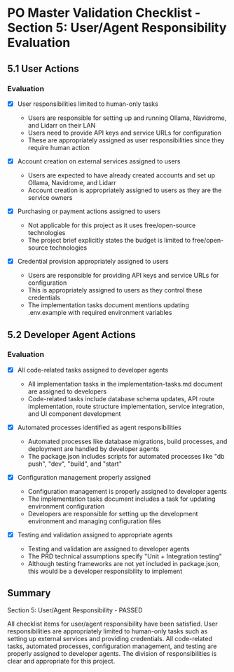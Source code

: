 # PO Master Validation Checklist - Section 5: User/Agent Responsibility Evaluation

## 5.1 User Actions

### Evaluation
- [x] User responsibilities limited to human-only tasks
  - Users are responsible for setting up and running Ollama, Navidrome, and Lidarr on their LAN
  - Users need to provide API keys and service URLs for configuration
  - These are appropriately assigned as user responsibilities since they require human action

- [x] Account creation on external services assigned to users
  - Users are expected to have already created accounts and set up Ollama, Navidrome, and Lidarr
  - Account creation is appropriately assigned to users as they are the service owners

- [x] Purchasing or payment actions assigned to users
  - Not applicable for this project as it uses free/open-source technologies
  - The project brief explicitly states the budget is limited to free/open-source technologies

- [x] Credential provision appropriately assigned to users
  - Users are responsible for providing API keys and service URLs for configuration
  - This is appropriately assigned to users as they control these credentials
  - The implementation tasks document mentions updating .env.example with required environment variables

## 5.2 Developer Agent Actions

### Evaluation
- [x] All code-related tasks assigned to developer agents
  - All implementation tasks in the implementation-tasks.md document are assigned to developers
  - Code-related tasks include database schema updates, API route implementation, route structure implementation, service integration, and UI component development

- [x] Automated processes identified as agent responsibilities
  - Automated processes like database migrations, build processes, and deployment are handled by developer agents
  - The package.json includes scripts for automated processes like "db push", "dev", "build", and "start"

- [x] Configuration management properly assigned
  - Configuration management is properly assigned to developer agents
  - The implementation tasks document includes a task for updating environment configuration
  - Developers are responsible for setting up the development environment and managing configuration files

- [x] Testing and validation assigned to appropriate agents
  - Testing and validation are assigned to developer agents
  - The PRD technical assumptions specify "Unit + Integration testing"
  - Although testing frameworks are not yet included in package.json, this would be a developer responsibility to implement

## Summary

Section 5: User/Agent Responsibility - PASSED

All checklist items for user/agent responsibility have been satisfied. User responsibilities are appropriately limited to human-only tasks such as setting up external services and providing credentials. All code-related tasks, automated processes, configuration management, and testing are properly assigned to developer agents. The division of responsibilities is clear and appropriate for this project.